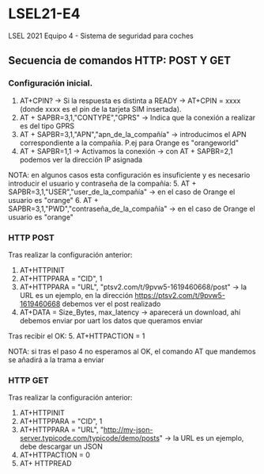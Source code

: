 # LSEL21-E4
LSEL 2021 Equipo 4 - Sistema de seguridad para coches

## Secuencia de comandos HTTP: POST Y GET

### Configuración inicial. 

1. AT+CPIN? -> Si la respuesta es distinta a READY -> AT+CPIN = xxxx (donde xxxx es el pin de la tarjeta SIM insertada). 
2. AT + SAPBR=3,1,"CONTYPE","GPRS" -> Indica que la conexión a realizar es del tipo GPRS
3. AT + SAPBR=3,1,"APN","apn_de_la_compañía" -> introducimos el APN correspondiente a la compañía. P.ej para Orange es "orangeworld"
4. AT + SAPBR=1,1 -> Activamos la conexión -> con AT + SAPBR=2,1 podemos ver la dirección IP asignada

NOTA: en algunos casos esta configuración es insuficiente y es necesario introducir el usuario y contraseña de la compañía:
5. AT + SAPBR=3,1,"USER","user_de_la_compañía" -> en el caso de Orange el usuario es "orange"
6. AT + SAPBR=3,1,"PWD","contraseña_de_la_compañía" -> en el caso de Orange el usuario es "orange"


### HTTP POST

Tras realizar la configuración anterior:

1. AT+HTTPINIT 
2. AT+HTTPPARA = "CID", 1 
3. AT+HTTPPARA = "URL", "ptsv2.com/t/9pvw5-1619460668/post" -> la URL es un ejemplo, en la dirección https://ptsv2.com/t/9pvw5-1619460668 debemos ver el post realizado
4. AT+DATA = Size_Bytes, max_latency -> aparecerá un download, ahí debemos enviar por uart los datos que queramos enviar

Tras recibir el OK:
5. AT+HTTPACTION = 1

NOTA: si tras el paso 4 no esperamos al OK, el comando AT que mandemos se añadirá a la trama a enviar

### HTTP GET

Tras realizar la configuración anterior:

1. AT+HTTPINIT 
2. AT+HTTPPARA = "CID", 1 
3. AT+HTTPPARA = "URL", "http://my-json-server.typicode.com/typicode/demo/posts" -> la URL es un ejemplo, debe descargar un JSON
4. AT+HTTPACTION = 0
5. AT+ HTTPREAD
